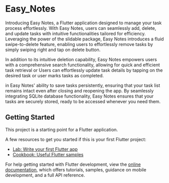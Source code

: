 # Easy_Notes

Introducing Easy Notes, a Flutter application designed to manage your task process effortlessly. With Easy Notes, users can seamlessly add, delete, and update tasks with intuitive functionalities tailored for efficiency. Leveraging the power of the slidable package, Easy Notes introduces a fluid swipe-to-delete feature, enabling users to effortlessly remove tasks by simply swiping right and tap on delete button.

In addition to its intuitive deletion capability, Easy Notes empowers users with a comprehensive search functionality, allowing for quick and efficient task retrieval or Users can effortlessly update task details by tapping on the desired task or user marks tasks as completed.

in Easy Notes' ability to save tasks persistently, ensuring that your task list remains intact even after closing and reopening the app. By seamlessly integrating SQLite database functionality, Easy Notes ensures that your tasks are securely stored, ready to be accessed whenever you need them.

## Getting Started

This project is a starting point for a Flutter application.

A few resources to get you started if this is your first Flutter project:

- [Lab: Write your first Flutter app](https://docs.flutter.dev/get-started/codelab)
- [Cookbook: Useful Flutter samples](https://docs.flutter.dev/cookbook)

For help getting started with Flutter development, view the
[online documentation](https://docs.flutter.dev/), which offers tutorials,
samples, guidance on mobile development, and a full API reference.
